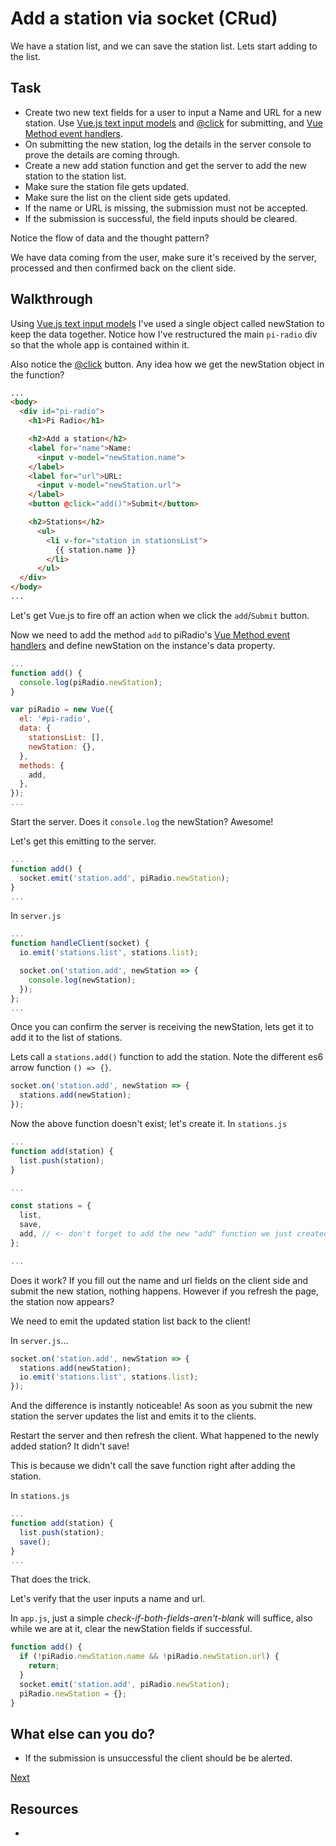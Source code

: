 # Add a station via socket (CRud)

We have a station list, and we can save the station list. Lets start adding to the list.

## Task

- Create two new text fields for a user to input a Name and URL for a new station. Use [Vue.js text input models](https://vuejs.org/v2/guide/forms.html#Text) and [@click](https://vuejs.org/v2/guide/syntax.html#v-on-Shorthand) for submitting, and [Vue Method event handlers](https://vuejs.org/v2/guide/events.html#Method-Event-Handlers).
- On submitting the new station, log the details in the server console to prove the details are coming through.
- Create a new add station function and get the server to add the new station to the station list.
- Make sure the station file gets updated.
- Make sure the list on the client side gets updated.
- If the name or URL is missing, the submission must not be accepted.
- If the submission is successful, the field inputs should be cleared.

Notice the flow of data and the thought pattern?

We have data coming from the user, make sure it's received by the server, processed and then confirmed back on the client side.

## Walkthrough

Using [Vue.js text input models](https://vuejs.org/v2/guide/forms.html#Text) I've used a single object called newStation to keep the data together. Notice how I've restructured the main `pi-radio` div so that the whole app is contained within it.

Also notice the [@click](https://vuejs.org/v2/guide/syntax.html#v-on-Shorthand) button. Any idea how we get the newStation object in the function?

```html
...
<body>
  <div id="pi-radio">
    <h1>Pi Radio</h1>

    <h2>Add a station</h2>
    <label for="name">Name:
      <input v-model="newStation.name">
    </label>
    <label for="url">URL:
      <input v-model="newStation.url">
    </label>
    <button @click="add()">Submit</button>

    <h2>Stations</h2>
      <ul>
        <li v-for="station in stationsList">
          {{ station.name }}
        </li>
      </ul>
  </div>
</body>
...
```

Let's get Vue.js to fire off an action when we click the `add`/`Submit` button.

Now we need to add the method `add` to piRadio's [Vue Method event handlers](https://vuejs.org/v2/guide/events.html#Method-Event-Handlers) and define newStation on the instance's data property.

```js
...
function add() {
  console.log(piRadio.newStation);
}

var piRadio = new Vue({
  el: '#pi-radio',
  data: {
    stationsList: [],
    newStation: {},
  },
  methods: {
    add,
  },
});
...
```

Start the server. Does it `console.log` the newStation? Awesome!

Let's get this emitting to the server.

```js
...
function add() {
  socket.emit('station.add', piRadio.newStation);
}
...
```

In `server.js`

```js
...
function handleClient(socket) {
  io.emit('stations.list', stations.list);

  socket.on('station.add', newStation => {
    console.log(newStation);
  });
};
...
```

Once you can confirm the server is receiving the newStation, lets get it to add it to the list of stations.

Lets call a `stations.add()` function to add the station. Note the different es6 arrow function `() => {}`.

```js
socket.on('station.add', newStation => {
  stations.add(newStation);
});
```

Now the above function doesn't exist; let's create it. In `stations.js`

```js
...
function add(station) {
  list.push(station);
}

...

const stations = {
  list,
  save,
  add, // <- don't forget to add the new "add" function we just created!
};

...
```

Does it work? If you fill out the name and url fields on the client side and submit the new station, nothing happens. However if you refresh the page, the station now appears?

We need to emit the updated station list back to the client!

In `server.js`...

```js
socket.on('station.add', newStation => {
  stations.add(newStation);
  io.emit('stations.list', stations.list);
});
```

And the difference is instantly noticeable! As soon as you submit the new station the server updates the list and emits it to the clients.

Restart the server and then refresh the client. What happened to the newly added station? It didn't save!

This is because we didn't call the save function right after adding the station.

In `stations.js`

```js
...
function add(station) {
  list.push(station);
  save();
}
...
```

That does the trick.

Let's verify that the user inputs a name and url.

In `app.js`, just a simple *check-if-both-fields-aren't-blank* will suffice, also while we are at it, clear the newStation fields if successful.

```js
function add() {
  if (!piRadio.newStation.name && !piRadio.newStation.url) {
    return;
  }
  socket.emit('station.add', piRadio.newStation);
  piRadio.newStation = {};
}
```

## What else can you do?

- If the submission is unsuccessful the client should be be alerted.

[Next](#)

## Resources

* []()
